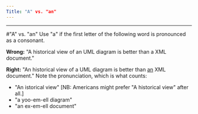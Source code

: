 ```yaml
---
Title: "A" vs. "an"
---
```



---
#"A" vs. "an"
Use "a" if the first letter of the following word is pronounced as a consonant.

**Wrong:** "A historical view of an UML diagram is better than a XML document."

**Right:** "An historical view of a UML diagram is better than <u>an</u> XML document."
Note the pronunciation, which is what counts:

-  "An istorical view" [NB: Americans might prefer "A historical view" after all.]
-  "a yoo-em-ell diagram"
-  "an ex-em-ell document"

